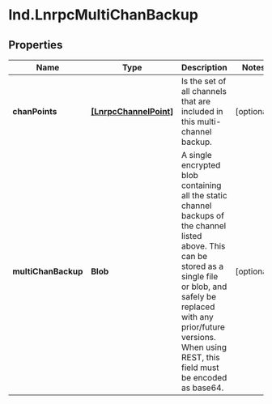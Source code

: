 # lnd.LnrpcMultiChanBackup

## Properties

Name | Type | Description | Notes
------------ | ------------- | ------------- | -------------
**chanPoints** | [**[LnrpcChannelPoint]**](LnrpcChannelPoint.md) | Is the set of all channels that are included in this multi-channel backup. | [optional] 
**multiChanBackup** | **Blob** | A single encrypted blob containing all the static channel backups of the channel listed above. This can be stored as a single file or blob, and safely be replaced with any prior/future versions. When using REST, this field must be encoded as base64. | [optional] 


